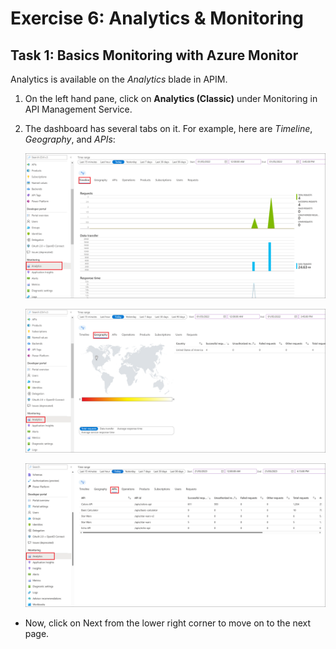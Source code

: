 # Exercise 6: Analytics & Monitoring 

## Task 1: Basics Monitoring with Azure Monitor

Analytics is available on the _Analytics_ blade in APIM.

1. On the left hand pane, click on **Analytics (Classic)** under Monitoring in API Management Service.

1. The dashboard has several tabs on it. For example, here are _Timeline_, _Geography_, and _APIs_:

      ![APIM Azure Monitor Analytics](media/01.png)

      ![APIM Azure Monitor Analytics](media/02.png)

      ![APIM Azure Monitor Analytics](media/03.png)

- Now, click on Next from the lower right corner to move on to the next page.
